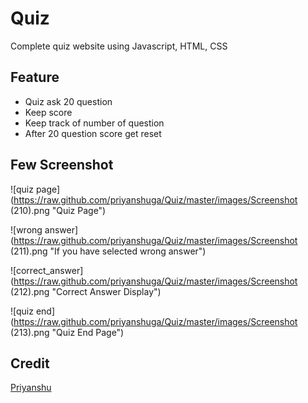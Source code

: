 # Quiz
Complete quiz website using Javascript, HTML, CSS

## Feature
- Quiz ask 20 question
- Keep score
- Keep track of number of question
- After 20 question score get reset

## Few Screenshot
![quiz page](https://raw.github.com/priyanshuga/Quiz/master/images/Screenshot (210).png "Quiz Page")

![wrong answer](https://raw.github.com/priyanshuga/Quiz/master/images/Screenshot (211).png "If you have selected wrong answer")

![correct_answer](https://raw.github.com/priyanshuga/Quiz/master/images/Screenshot (212).png "Correct Answer Display")

![quiz end](https://raw.github.com/priyanshuga/Quiz/master/images/Screenshot (213).png "Quiz End Page")

## Credit
[Priyanshu](https://t.me/priyanshugandhi)

